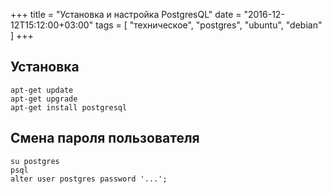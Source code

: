 +++
title = "Установка и настройка PostgresQL"
date = "2016-12-12T15:12:00+03:00"
tags = [
    "техническое",
    "postgres",
    "ubuntu",
    "debian"
]
+++

Установка
---------

```
apt-get update
apt-get upgrade
apt-get install postgresql
```

<!--more-->

Смена пароля пользователя
-------------------------

```
su postgres
psql
alter user postgres password '...';
```
